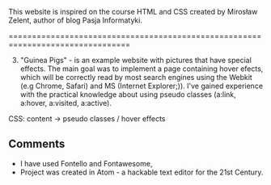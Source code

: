 This website is inspired on the course HTML and CSS created by Mirosław Zelent, author of blog Pasja Informatyki.

================================================================================

3. "Guinea Pigs" - is an example website with pictures that have special effects. The main goal was to implement a page containing hover efects, which will be correctly read by most search engines using the Webkit (e.g Chrome, Safari) and MS (Internet Explorer;)). I've gained experience with the practical knowledge about using pseudo classes (a:link, a:hover, a:visited, a:active).

CSS: content ->  pseudo classes / hover effects


Comments 
---------------------------
- I have used Fontello and Fontawesome,
- Project was created in Atom - a hackable text editor for the 21st Century.
